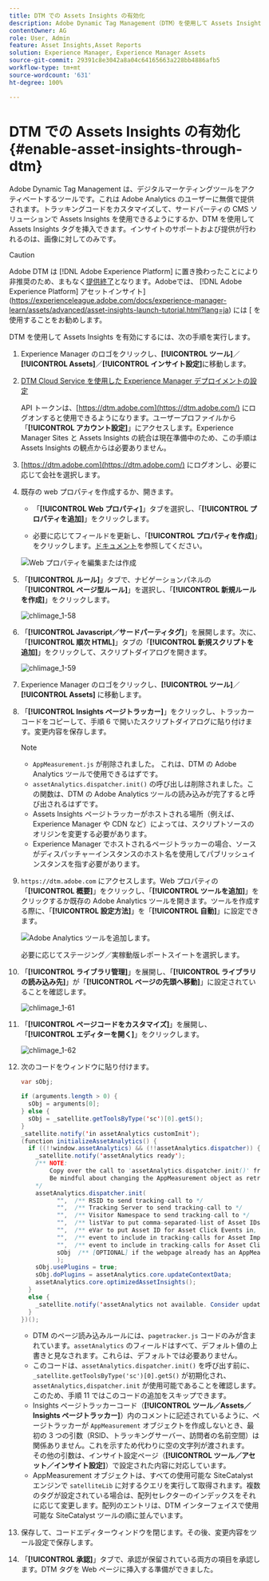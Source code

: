 ```yaml
---
title: DTM での Assets Insights の有効化
description: Adobe Dynamic Tag Management（DTM）を使用して Assets Insights を有効にする方法を学習します。
contentOwner: AG
role: User, Admin
feature: Asset Insights,Asset Reports
solution: Experience Manager, Experience Manager Assets
source-git-commit: 29391c8e3042a8a04c64165663a228bb4886afb5
workflow-type: tm+mt
source-wordcount: '631'
ht-degree: 100%

---
```


# DTM での Assets Insights の有効化 {#enable-asset-insights-through-dtm}

Adobe Dynamic Tag Management は、デジタルマーケティングツールをアクティベートするツールです。これは Adobe Analytics のユーザーに無償で提供されます。トラッキングコードをカスタマイズして、サードパーティの CMS ソリューションで Assets Insights を使用できるようにするか、DTM を使用して Assets Insights タグを挿入できます。インサイトのサポートおよび提供が行われるのは、画像に対してのみです。

>[!CAUTION]
>
>Adobe DTM は [!DNL Adobe Experience Platform] に置き換わったことにより非推奨のため、まもなく[提供終了](https://medium.com/launch-by-adobe/dtm-plans-for-a-sunset-3c6aab003a6f)となります。Adobeでは、 [!DNL Adobe Experience Platform] アセットインサイト](https://experienceleague.adobe.com/docs/experience-manager-learn/assets/advanced/asset-insights-launch-tutorial.html?lang=ja) には [ を使用することをお勧めします。

DTM を使用して Assets Insights を有効にするには、次の手順を実行します。

1. Experience Manager のロゴをクリックし、**[!UICONTROL ツール]**／**[!UICONTROL Assets]**／**[!UICONTROL インサイト設定]**&#x200B;に移動します。
1. [DTM Cloud Service を使用した Experience Manager デプロイメントの設定](/help/sites-administering/dtm.md)

   API トークンは、[https://dtm.adobe.com](https://dtm.adobe.com/) にログオンすると使用できるようになります。ユーザープロファイルから「**[!UICONTROL アカウント設定]**」にアクセスします。Experience Manager Sites と Assets Insights の統合は現在準備中のため、この手順は Assets Insights の観点からは必要ありません。

1. [https://dtm.adobe.com](https://dtm.adobe.com/) にログオンし、必要に応じて会社を選択します。
1. 既存の web プロパティを作成するか、開きます。

   * 「**[!UICONTROL Web プロパティ]**」タブを選択し、「**[!UICONTROL プロパティを追加]**」をクリックします。

   * 必要に応じてフィールドを更新し、「**[!UICONTROL プロパティを作成]**」をクリックします。[ドキュメント](https://experienceleague.adobe.com/docs/experience-manager-learn/getting-started-wknd-tutorial-develop/overview.html?lang=ja)を参照してください。

   ![Web プロパティを編集または作成](assets/Create-edit-web-property.png)

1. 「**[!UICONTROL ルール]**」タブで、ナビゲーションパネルの「**[!UICONTROL ページ型ルール]**」を選択し、「**[!UICONTROL 新規ルールを作成]**」をクリックします。

   ![chlimage_1-58](assets/chlimage_1-194.png)

1. 「**[!UICONTROL Javascript／サードパーティタグ]**」を展開します。次に、「**[!UICONTROL 順次 HTML]**」タブの「**[!UICONTROL 新規スクリプトを追加]**」をクリックして、スクリプトダイアログを開きます。

   ![chlimage_1-59](assets/chlimage_1-195.png)

1. Experience Manager のロゴをクリックし、**[!UICONTROL ツール]**／**[!UICONTROL Assets]** に移動します。
1. 「**[!UICONTROL Insights ページトラッカー]**」をクリックし、トラッカーコードをコピーして、手順 6 で開いたスクリプトダイアログに貼り付けます。変更内容を保存します。

   >[!NOTE]
   >
   >* `AppMeasurement.js` が削除されました。 これは、DTM の Adobe Analytics ツールで使用できるはずです。
   >* `assetAnalytics.dispatcher.init()` の呼び出しは削除されました。この関数は、DTM の Adobe Analytics ツールの読み込みが完了すると呼び出されるはずです。
   >* Assets Insights ページトラッカーがホストされる場所（例えば、Experience Manager や CDN など）によっては、スクリプトソースのオリジンを変更する必要があります。
   >* Experience Manager でホストされるページトラッカーの場合、ソースがディスパッチャーインスタンスのホスト名を使用してパブリッシュインスタンスを指す必要があります。

1. `https://dtm.adobe.com` にアクセスします。Web プロパティの「**[!UICONTROL 概要]**」をクリックし、「**[!UICONTROL ツールを追加]**」をクリックするか既存の Adobe Analytics ツールを開きます。ツールを作成する際に、「**[!UICONTROL 設定方法]**」を「**[!UICONTROL 自動]**」に設定できます。

   ![Adobe Analytics ツールを追加します。](assets/Add-Adobe-Analytics-Tool.png)

   必要に応じてステージング／実稼動版レポートスイートを選択します。

1. 「**[!UICONTROL ライブラリ管理]**」を展開し、「**[!UICONTROL ライブラリの読み込み先]**」が「**[!UICONTROL ページの先頭へ移動]**」に設定されていることを確認します。

   ![chlimage_1-61](assets/chlimage_1-197.png)

1. 「**[!UICONTROL ページコードをカスタマイズ]**」を展開し、「**[!UICONTROL エディターを開く]**」をクリックします。

   ![chlimage_1-62](assets/chlimage_1-198.png)

1. 次のコードをウィンドウに貼り付けます。

   ```Java
   var sObj;
   
   if (arguments.length > 0) {
     sObj = arguments[0];
   } else {
     sObj = _satellite.getToolsByType('sc')[0].getS();
   }
   _satellite.notify('in assetAnalytics customInit');
   (function initializeAssetAnalytics() {
     if ((!!window.assetAnalytics) && (!!assetAnalytics.dispatcher)) {
       _satellite.notify('assetAnalytics ready');
       /** NOTE:
           Copy over the call to 'assetAnalytics.dispatcher.init()' from Assets Pagetracker
           Be mindful about changing the AppMeasurement object as retrieved above.
       */
       assetAnalytics.dispatcher.init(
             "",  /** RSID to send tracking-call to */
             "",  /** Tracking Server to send tracking-call to */
             "",  /** Visitor Namespace to send tracking-call to */
             "",  /** listVar to put comma-separated-list of Asset IDs for Asset Impression Events in tracking-call, for example, 'listVar1' */
             "",  /** eVar to put Asset ID for Asset Click Events in, for example, 'eVar3' */
             "",  /** event to include in tracking-calls for Asset Impression Events, for example, 'event8' */
             "",  /** event to include in tracking-calls for Asset Click Events, for example, 'event7' */
             sObj  /** [OPTIONAL] if the webpage already has an AppMeasurement object, include the object here. If unspecified, Pagetracker Core shall create its own AppMeasurement object */
             );
       sObj.usePlugins = true;
       sObj.doPlugins = assetAnalytics.core.updateContextData;
       assetAnalytics.core.optimizedAssetInsights();
     }
     else {
       _satellite.notify('assetAnalytics not available. Consider updating the Custom Page Code', 4);
     }
   })();
   ```

   * DTM のページ読み込みルールには、`pagetracker.js` コードのみが含まれています。`assetAnalytics` のフィールドはすべて、デフォルト値の上書きと見なされます。これらは、デフォルトでは必要ありません。
   * このコードは、`assetAnalytics.dispatcher.init()` を呼び出す前に、`_satellite.getToolsByType('sc')[0].getS()` が初期化され、`assetAnalytics,dispatcher.init` が使用可能であることを確認します。このため、手順 11 ではこのコードの追加をスキップできます。
   * Insights ページトラッカーコード（**[!UICONTROL ツール／Assets／Insights ページトラッカー]**）内のコメントに記述されているように、ページトラッカーが `AppMeasurement` オブジェクトを作成しないとき、最初の 3 つの引数（RSID、トラッキングサーバー、訪問者の名前空間）は関係ありません。これを示すため代わりに空の文字列が渡されます。\
      その他の引数は、インサイト設定ページ（**[!UICONTROL ツール／アセット／インサイト設定]**）で設定された内容に対応しています。
   * AppMeasurement オブジェクトは、すべての使用可能な SiteCatalyst エンジンで `satelliteLib` に対するクエリを実行して取得されます。複数のタグが設定されている場合は、配列セレクターのインデックスをそれに応じて変更します。配列のエントリは、DTM インターフェイスで使用可能な SiteCatalyst ツールの順に並んでいます。

1. 保存して、コードエディターウィンドウを閉じます。その後、変更内容をツール設定で保存します。
1. 「**[!UICONTROL 承認]**」タブで、承認が保留されている両方の項目を承認します。DTM タグを Web ページに挿入する準備ができました。
